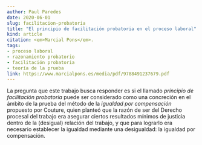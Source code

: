 ```yaml
---
author: Paul Paredes
date: 2020-06-01
slug: facilitacion-probatoria
title: "El principio de facilitación probatoria en el proceso laboral"
kind: article
citation: <em>Marcial Pons</em>.
tags:
- proceso laboral
- razonamiento probatorio
- facilitación probatoria
- teoría de la prueba
link: https://www.marcialpons.es/media/pdf/9788491237679.pdf
---
```


La pregunta que este trabajo busca responder es si el llamado *principio de facilitación probatoria* puede ser considerado como una concreción en el ámbito de la prueba del método de la *igualdad por compensación* propuesto por Couture, quien planteó que la razón de ser del Derecho procesal del trabajo era asegurar ciertos resultados mínimos de justicia dentro de la (desigual) relación del trabajo, y que para lograrlo era necesario establecer la igualdad mediante una desigualdad: la igualdad por compensación.
